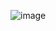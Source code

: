 ![image](https://github.com/omrawal/Design-Patterns/assets/51584907/f90c1398-69fc-4340-a99a-f52ae6226277)

